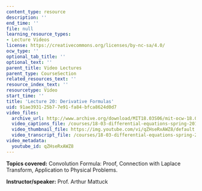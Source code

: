 ```yaml
---
content_type: resource
description: ''
end_time: ''
file: null
learning_resource_types:
- Lecture Videos
license: https://creativecommons.org/licenses/by-nc-sa/4.0/
ocw_type: ''
optional_tab_title: ''
optional_text: ''
parent_title: Video Lectures
parent_type: CourseSection
related_resources_text: ''
resource_index_text: ''
resourcetype: Video
start_time: ''
title: 'Lecture 20: Derivative Formulas'
uid: 91ae3931-25b7-7e91-fa84-bfca8624d0d7
video_files:
  archive_url: http://www.archive.org/download/MIT18.03S06/mit-ocw-18.03-lec20-02apr2003-220k.mp4
  video_captions_file: /courses/18-03-differential-equations-spring-2010/93b24909c8bb51d588e1a0e5bbf03b96_qZHseRxAWZ8.vtt
  video_thumbnail_file: https://img.youtube.com/vi/qZHseRxAWZ8/default.jpg
  video_transcript_file: /courses/18-03-differential-equations-spring-2010/b4e0484fdf2ebc7e6247e5e5fef88af7_qZHseRxAWZ8.pdf
video_metadata:
  youtube_id: qZHseRxAWZ8
---
```


**Topics covered:** Convolution Formula: Proof, Connection with Laplace Transform, Application to Physical Problems.

**Instructor/speaker:** Prof. Arthur Mattuck

